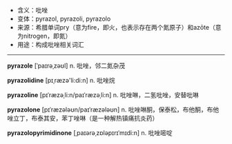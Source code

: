 - <span class="definition">含义：吡唑</span>
- <span class="definition">变体：pyrazol, pyrazoli, pyrazolo</span>
- <span class="definition">来源：希腊单词pry（意为fire，即火，也表示存在两个氮原子）和azōte（意为nitrogen，即氮）</span>
- <span class="definition">用途：构成吡唑相关词汇</span>

---

<span class="vocabulary">**pyrazole**</span> [ˈpaɪrəˌzəʊl] n. 吡唑，邻二氮杂茂

<span class="vocabulary">**pyrazolidine**</span> [pɪˌræzә'li:di:n] n. 吡唑烷

<span class="vocabulary">**pyrazoline**</span> [pɪˈræzəˌli:n/paɪˈræzəˌli:n] n. 吡唑啉，二氢吡唑，安替吡啉

<span class="vocabulary">**pyrazolone**</span> [pɪˈræzələʊn/paɪˈræzələʊn] n. 吡唑啉酮，保泰松，布他酮，布他唑立丁，布泰其安，苯丁唑啉（是一种解热镇痛抗炎药）

<span class="vocabulary">**pyrazolopyrimidinone**</span> [ˌpaɪərəˌzɒləpɪrɪˈmɪdi:n] n. 吡唑嘧啶
